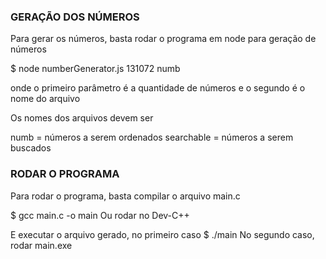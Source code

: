 ### GERAÇÃO DOS NÚMEROS ###

Para gerar os números, basta rodar o programa em node para geração de números

$ node numberGenerator.js 131072 numb

onde o primeiro parâmetro é a quantidade de números e o segundo é o nome do arquivo

Os nomes dos arquivos devem ser 

numb = números a serem ordenados
searchable = números a serem buscados

### RODAR O PROGRAMA ###

Para rodar o programa, basta compilar o arquivo main.c

$ gcc main.c -o main
Ou rodar no Dev-C++

E executar o arquivo gerado, no primeiro caso
$ ./main
No segundo caso, rodar main.exe